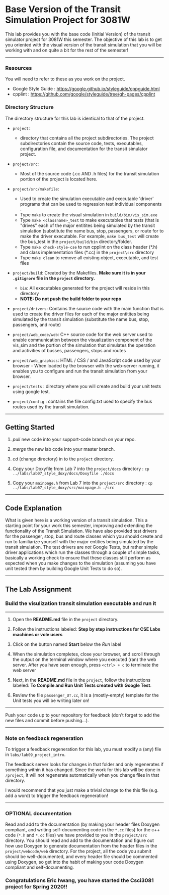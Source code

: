 # Base Version of the Transit Simulation Project for 3081W

This lab provides you with the base code (Initial Version) of the transit simulator project for 3081W this semester. The objective of this lab is to get you oriented with the visual version of the transit simulation that you will be working with and on quite a bit for the rest of the semester!

---

### Resources

You will need to refer to these as you work on the project.

- Google Style Guide : https://google.github.io/styleguide/cppguide.html
- cpplint : https://github.com/google/styleguide/tree/gh-pages/cpplint

### Directory Structure

The directory structure for this lab is identical to that of the project.

- `project`:
   - directory that contains all the project subdirectories. The project subdirectories contain the source code, tests, executables, configuration file, and documentation for the transit simulator project.

- `project/src`:
  - Most of the source code (.cc AND .h files) for the transit simulation portion of the project is located here.

- `project/src/makefile`:
  - Used to create the simulation executable and executable 'driver' programs  that can be used to regression test individual components .
  - Type `make` to create the visual simulation in  `build/bin/vis_sim.exe`
  - Type `make <classname>_test` to make executables that tests (that is "drives" each of the major entitites being simulated by the transit simulation (substitute the name bus, stop, passengers, or route for **<classname>** to make the driver executable. For example, `make bus_test` will create the bus_test in the `project/build/bin` directory/folder.
  - Type `make check-style-cse` to run cpplint on the class header (\*.h) and class implementation files (\*.cc) in the `project\src` directory
  - Type `make clean` to remove all existing object, executable, and test files

- `project/build`: Created by the Makefiles. **Make sure it is in your `.gitignore` file in the `project` directory.**
  - `bin`: All executables generated for the project will reside in this directory
   - **NOTE: Do not push the build folder to your repo**

- `project/drivers`: Contains the source code with the main function that is used to create the driver files for each of the major entitites being simulated by the transit simulation (substitute the name bus, stop, passengers, and route)

- `project/web_code/web`: C++ source code for the web server used to enable communication between the visualization component of the vis_sim and the portion of the simulation that simulates the operation and activities of busses, passengers, stops and routes

- `project/web_graphics`: HTML / CSS / and JavaScript code used by your browser - When loaded by the browser with the web-server running, it enables you to configure and run the transit simulation from your browser.

- `project/tests` : directory where you will create and build your unit tests using google test.

- `project/config` : contains the file config.txt used to specify the bus routes used by the transit simulation.

---

## Getting Started

1. _pull_  new code into your support-code branch on your repo.

2. _merge_ the new lab code into your master branch.

3. _cd_ (change directory) in  to the `project` directory.

4. Copy your Doxyfile from Lab 7 into the  `project/docs` directory : `cp ../labs/lab07_style_doxy/docs/Doxyfile ./docs`

5. Copy your `mainpage.h` from Lab 7 into the  `project/src` directory : `cp ../labs/lab07_style_doxy/src/mainpage.h ./src`

---

## Code Explanation

What is given here is a working version of a transit simulation.  This a starting point for your work this semester, improving and extending the functionality of the Transit Simulation. We have also provided test drivers for the passenger, stop, bus and route classes which you should create and run to familiarize yourself with the major entities being simulated by the transit simulation. The test drivers are *not* Google Tests, but rather simple driver applications which run the classes through a couple of simple tasks, basically a working check to ensure that these classes still perform as expected when you make changes to the simulation (assuming you have unit tested them by building Google Unit Tests to do so).

---

## The Lab Assignment

### Build the visulization transit simulation executable and run it

---

1. Open the **README.md** file in the `project` directory.

2. Follow the instructions labeled: **Step by step instructions for CSE Labs machines or vole users**

3. Click on the button named **Start** below the *Run* label

4. When the simulation completes, close your browser, and scroll through the output on the terminal window where you executed (ran) the web server.   After you have seen enough, press `<ctrl> + c` to terminate the web server

5. Next, in the **README.md** file in the `project`, follow the instructions labeled: **To Compile and Run Unit Tests created with Google Test**.

6. Review the file `passenger_UT.cc`, it is a (mostly-empty) template for the Unit tests you will be writing later on!

---

Push your code up to your repository for feedback (don't forget to add the new files and commit before pushing...).

---


### Note on feedback regeneration

To trigger a feedback regeneration for this lab, you must modify a (any) file in `labs/lab09_project_intro`.

The feedback server looks for changes in that folder and only regenerates if something within it has changed. Since the work for this lab will be done in `/project`, it will not regenerate automatically when you change files in that directory.

I would recommend that you just make a trivial change to the this file (e.g. add a word) to trigger the feedback regeneration!


---


### OPTIONAL documentation

Read and add to the documentation (by making your header files Doxygen compliant, and writing self-documenting code in the `*.cc` files) for the c++ code (`*.h` and `*.cc` files) we have provided to you in the `project/src` directory. You should read and add to the documentation and figure out how use Doxygen to generate documentation from the header files in the `project/webcode/web` directory.  For the project, all the code you submit should be well-documented, and every header file should be commented using Doxygen, so get into the habit of making your code Doxygen compliant and self-documenting.

### Congratulations Eric hwang, you have started the Csci3081 project for Spring 2020!!
